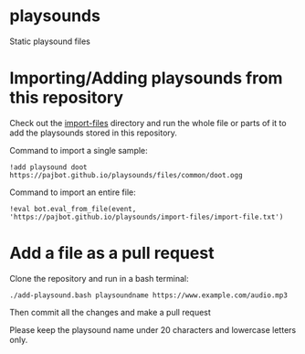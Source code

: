 # playsounds
Static playsound files

# Importing/Adding playsounds from this repository

Check out the [import-files](./import-files) directory and run the whole file or parts of it
to add the playsounds stored in this repository.

Command to import a single sample:

    !add playsound doot https://pajbot.github.io/playsounds/files/common/doot.ogg

Command to import an entire file:

    !eval bot.eval_from_file(event, 'https://pajbot.github.io/playsounds/import-files/import-file.txt')

# Add a file as a pull request

Clone the repository and run in a bash terminal:

    ./add-playsound.bash playsoundname https://www.example.com/audio.mp3

Then commit all the changes and make a pull request

Please keep the playsound name under 20 characters and lowercase letters only.
